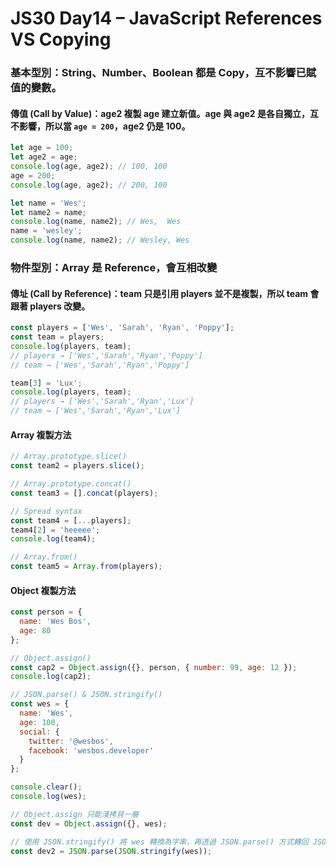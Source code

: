 # JS30 Day14 – JavaScript References VS Copying

### 基本型別：String、Number、Boolean 都是 Copy，互不影響已賦值的變數。

#### 傳值 (Call by Value)：age2 複製 age 建立新值。age 與 age2 是各自獨立，互不影響，所以當 `age = 200`，age2 仍是 100。

```javascript
let age = 100;
let age2 = age;
console.log(age, age2); // 100, 100
age = 200;
console.log(age, age2); // 200, 100
```
```javascript
let name = 'Wes';
let name2 = name;
console.log(name, name2); // Wes,  Wes
name = 'wesley';
console.log(name, name2); // Wesley, Wes
```

### 物件型別：Array 是 Reference，會互相改變
#### 傳址 (Call by Reference)：team 只是引用 players 並不是複製，所以 team 會跟著 players 改變。
```javascript
const players = ['Wes', 'Sarah', 'Ryan', 'Poppy'];
const team = players;
console.log(players, team);
// players → ['Wes','Sarah','Ryan','Poppy']
// team → ['Wes','Sarah','Ryan','Poppy']

team[3] = 'Lux';
console.log(players, team);
// players → ['Wes','Sarah','Ryan','Lux']
// team → ['Wes','Sarah','Ryan','Lux']
```

#### Array 複製方法
```javascript
// Array.prototype.slice()
const team2 = players.slice();
```
```javascript
// Array.prototype.concat()
const team3 = [].concat(players);
```
```javascript
// Spread syntax
const team4 = [...players];
team4[2] = 'heeeee';
console.log(team4); 
```
```javascript
// Array.from()
const team5 = Array.from(players);
```

#### Object 複製方法

```javascript
const person = {
  name: 'Wes Bos',
  age: 80
};
```
```javascript
// Object.assign()
const cap2 = Object.assign({}, person, { number: 99, age: 12 });
console.log(cap2);
```
```javascript
// JSON.parse() & JSON.stringify()
const wes = {
  name: 'Wes',
  age: 100,
  social: {
    twitter: '@wesbos',
    facebook: 'wesbos.developer'
  }
};

console.clear();
console.log(wes);

// Object.assign 只能淺拷貝一層
const dev = Object.assign({}, wes);

// 使用 JSON.stringify() 將 wes 轉換為字串，再透過 JSON.parse() 方式轉回 JSON 物件格式。
const dev2 = JSON.parse(JSON.stringify(wes));
```